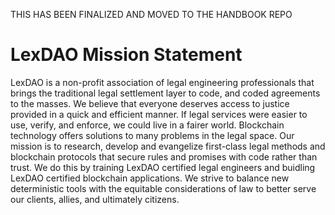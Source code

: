 THIS HAS BEEN FINALIZED AND MOVED TO THE HANDBOOK REPO

# LexDAO Mission Statement 

LexDAO is a non-profit association of legal engineering professionals that brings the traditional legal settlement layer to code, and coded agreements to the masses. We believe that everyone deserves access to justice provided in a quick and efficient manner. If legal services were easier to use, verify, and enforce, we could live in a fairer world. Blockchain technology offers solutions to many problems in the legal space. Our mission is to research, develop and evangelize first-class legal methods and blockchain protocols that secure rules and promises with code rather than trust. We do this by training LexDAO certified legal engineers and buidling LexDAO certified blockchain applications. We strive to balance new deterministic tools with the equitable considerations of law to better serve our clients, allies, and ultimately citizens.
